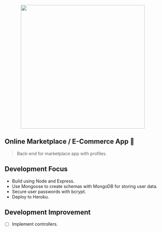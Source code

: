 <p align="center">
  
<img src="https://user-images.githubusercontent.com/63619052/128578568-0eaaa187-0b45-4ecf-b01e-46df453c2cad.png" width="400">

## Online Marketplace / E-Commerce App 🛒
  
> Back-end for marketplace app with profiles.

## Development Focus
- Build using Node and Express.
- Use Mongoose to create schemas with MongoDB for storing user data.
- Secure user passwords with bcrypt.
- Deploy to Heroku.

## Development Improvement
- [ ] Implement controllers.

</p>
